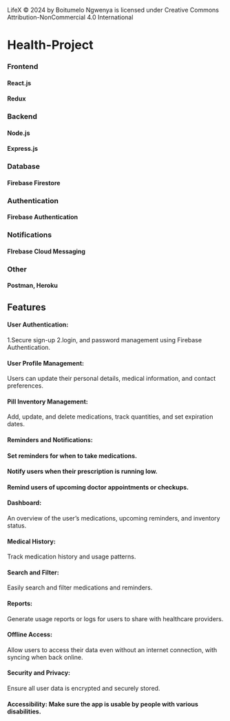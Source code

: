 LifeX © 2024 by Boitumelo Ngwenya is licensed under Creative Commons Attribution-NonCommercial 4.0 International 


# Health-Project


### Frontend

#### React.js
#### Redux

### Backend

#### Node.js
#### Express.js

### Database

#### Firebase Firestore

### Authentication

#### Firebase Authentication

### Notifications

#### FIrebase Cloud Messaging

### Other
  #### Postman, Heroku





## Features
#### User Authentication: 
  1.Secure sign-up 
  2.login, and password management using Firebase Authentication.

#### User Profile Management: 
  Users can update their personal details, medical information, and contact preferences.

#### Pill Inventory Management: 
  Add, update, and delete medications, track quantities, and set expiration dates.

#### Reminders and Notifications:

#### Set reminders for when to take medications.

#### Notify users when their prescription is running low.

#### Remind users of upcoming doctor appointments or checkups.

#### Dashboard: 
  An overview of the user’s medications, upcoming reminders, and inventory status.

#### Medical History: 
  Track medication history and usage patterns.

#### Search and Filter: 
  Easily search and filter medications and reminders.

#### Reports: 
  Generate usage reports or logs for users to share with healthcare providers.

#### Offline Access: 
  Allow users to access their data even without an internet connection, with syncing when back online.

#### Security and Privacy: 
  Ensure all user data is encrypted and securely stored.



#### Accessibility: Make sure the app is usable by people with various disabilities.
